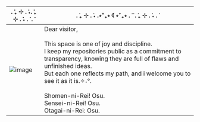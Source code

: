 | . ݁₊ ⊹ . ݁˖. ݁₊ ⊹ . ݁˖ . ݁ . ݁ | . ݁₊ ⊹ . ݁˖ .⋆⁺₊⋆ ☾⋆⁺₊⋆ . ݁ ݁ . ݁₊ ⊹ . ݁˖ . ݁|
|--|--|
| ![image](https://github.com/user-attachments/assets/1777d527-70a6-4fda-abc9-41f3b1b749b5)  | Dear visitor, </br> </br> This space is one of joy and discipline. </br> I keep my repositories public as a commitment to transparency, knowing they are full of flaws and unfinished ideas. </br> But each one reflects my path, and i welcome you to see it as it is.✧˖°. </br> </br> Shomen-ni-Rei! Osu.</br> Sensei-ni-Rei! Osu.</br> Otagai-ni-Rei: Osu. |





